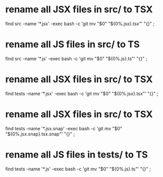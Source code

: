 # rename all JSX files in src/ to TSX

find src -name '\*.jsx' -exec bash -c 'git mv "$0" "${0%.jsx}.tsx"' "{}" \;

# rename all JS files in src/ to TS

find src -name '\*.js' -exec bash -c 'git mv "$0" "${0%.js}.ts"' "{}" \;

# rename all JSX files in src/ to TSX

find tests -name '\*.jsx' -exec bash -c 'git mv "$0" "${0%.jsx}.tsx"' "{}" \;

# rename all JSX files in src/ to TSX

find tests -name '\*.jsx.snap' -exec bash -c 'git mv "$0" "${0%.jsx.snap}.tsx.snap"' "{}" \;

# rename all JS files in tests/ to TS

find tests -name '\*.js' -exec bash -c 'git mv "$0" "${0%.js}.ts"' "{}" \;
